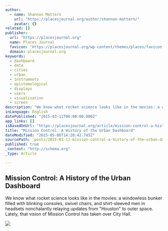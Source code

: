 ```yaml
---
author:
  - name: Shannon Mattern
    url: "https://placesjournal.org/author/shannon-mattern/"
    avatar: {}
related: []
publisher:
  url: "https://placesjournal.org"
  name: Places Journal
  favicon: "https://placesjournal.org/wp-content/themes/places/favicon.ico"
  domain: placesjournal.org
keywords:
  - dashboard
  - data
  - cities
  - urban
  - instruments
  - epistemological
  - displays
  - users
  - visualization
  - screen
description: "We know what rocket science looks like in the movies: a windowless bunker filled with blinking consoles, swivel chairs, and shirt-sleeved men in headsets nonchalantly relaying updates from \"Houston\" to outer space. Lately, that vision of Mission Control has taken over City Hall."
inLanguage: English
datePublished: "2015-03-11T00:00:00.000Z"
app_links: []
isBasedOnUrl: "https://placesjournal.org/article/mission-control-a-history-of-the-urban-dashboard/"
title: "Mission Control: A History of the Urban Dashboard"
dateModified: "2015-05-06T14:28:42.745Z"
sourcePath: _posts/2015-03-11-mission-control-a-history-of-the-urban-dashboard.md
published: true
_context: "http://schema.org"
_type: Article

---
```

<article style=""><h1>Mission Control: A History of the Urban Dashboard</h1><p>We know what rocket science looks like in the movies: a windowless bunker filled with blinking consoles, swivel chairs, and shirt-sleeved men in headsets nonchalantly relaying updates from "Houston" to outer space. Lately, that vision of Mission Control has taken over City Hall.</p><img src="https://placesjournal.org/wp-content/uploads/2015/03/mattern-1-dashboard.jpg" /></article>